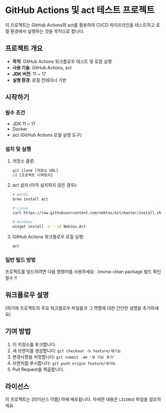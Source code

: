 # GitHub Actions 및 act 테스트 프로젝트

이 프로젝트는 GitHub Actions와 act를 활용하여 CI/CD 파이프라인을 테스트하고 로컬 환경에서 실행하는 것을 목적으로 합니다.

## 프로젝트 개요

- **목적**: GitHub Actions 워크플로우 테스트 및 로컬 실행
- **사용 기술**: GitHub Actions, act
- **JDK 버전**: 11 ~ 17
- **실행 환경**: 로컬 컨테이너 기반

## 시작하기

### 필수 조건

- JDK 11 ~ 17
- Docker
- act (GitHub Actions 로컬 실행 도구)

### 설치 및 실행

1. 저장소 클론:

   ```bash
   git clone [저장소 URL]
   cd [프로젝트 디렉토리]
   ```

2. act 설치 (아직 설치하지 않은 경우):

   ```bash
   # macOS
   brew install act

   # Linux
   curl https://raw.githubusercontent.com/nektos/act/master/install.sh | sudo bash

   # Windows
   winget install -e --id Nektos.Act
   ```

3. GitHub Actions 워크플로우 로컬 실행:
   ```bash
   act
   ```

### 일반 빌드 방법

프로젝트를 빌드하려면 다음 명령어를 사용하세요:
.\mvnw clean package
빌드 확인 필수 !!

## 워크플로우 설명

(여기에 프로젝트의 주요 워크플로우 파일들과 그 역할에 대한 간단한 설명을 추가하세요)

## 기여 방법

1. 이 저장소를 포크합니다.
2. 새 브랜치를 생성합니다: `git checkout -b feature/새기능`
3. 변경사항을 커밋합니다: `git commit -am '새 기능 추가'`
4. 브랜치를 푸시합니다: `git push origin feature/새기능`
5. Pull Request를 제출합니다.

## 라이선스

이 프로젝트는 [라이선스 이름] 하에 배포됩니다. 자세한 내용은 `LICENSE` 파일을 참조하세요.
